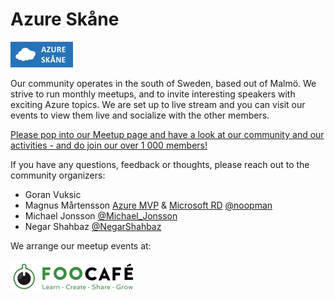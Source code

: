 # Azure Sk&aring;ne

[![Azure Skåne logo](azureskane_small.png "Join Azure Sk&aring;ne here")](https://www.meetup.com/Azure-Skane/)

Our community operates in the south of Sweden, based out of Malm&ouml;. We strive to run monthly meetups, and to invite interesting speakers with exciting Azure topics. We are set up to live stream and you can visit our events to view them live and socialize with the other members.

[Please pop into our Meetup page and have a look at our community and our activities - and do join our over 1 000 members!](https://www.meetup.com/Azure-Skane/)

If you have any questions, feedback or thoughts, please reach out to the community organizers:

* Goran Vuksic
* Magnus M&aring;rtensson [Azure MVP](https://mvp.microsoft.com/en-us/PublicProfile/4038183) & [Microsoft RD](https://rd.microsoft.com/en-us/magnus-martensson) [@noopman](https://twitter.com/noopman)
* Michael Jonsson [@Michael_Jonsson](https://twitter.com/Michael_Jonsson)
* Negar Shahbaz [@NegarShahbaz](https://twitter.com/NegarShahbaz)

We arrange our meetup events at:

[![Foo Café](foocafe.png "Foo Café")](https://foocafe.org/)

